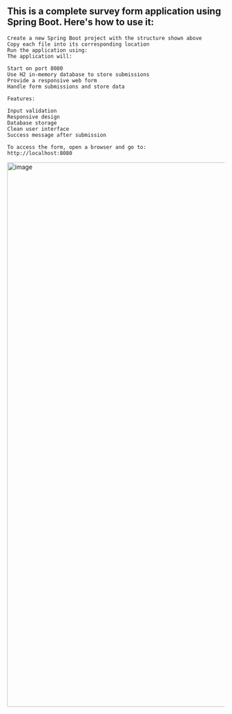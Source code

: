 ## This is a complete survey form application using Spring Boot. Here's how to use it:
```
Create a new Spring Boot project with the structure shown above
Copy each file into its corresponding location
Run the application using:
The application will:

Start on port 8080
Use H2 in-memory database to store submissions
Provide a responsive web form
Handle form submissions and store data

Features:

Input validation
Responsive design
Database storage
Clean user interface
Success message after submission

To access the form, open a browser and go to:
http://localhost:8080
```
<img width="1259" alt="image" src="https://github.com/user-attachments/assets/5b4ebe94-7942-43ce-bfc8-6081f4b72fb9">
